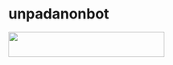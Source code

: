 # unpadanonbot
<p align="center">
<p align="center">
<p>

<b>
<a href="https://heroku.com/deploy?template=https://github.com/Byzxv7/Chatbot"><img src="https://img.shields.io/badge/DEPLOYKEUN-blue?style=badge&logo=heroku"width="310" height="50"/></a>
</b>
